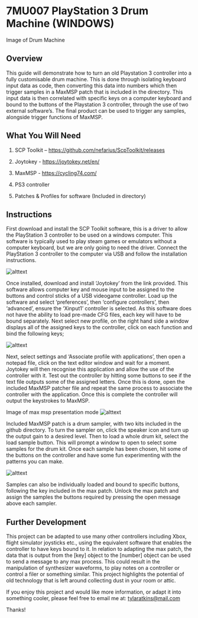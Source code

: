 # 7MU007 PlayStation 3 Drum Machine (WINDOWS)

Image of Drum Machine

Overview
----------------------------------------------------------------------------

This guide will demonstrate how to turn an old Playstation 3 controller into a fully customisable drum machine. This is done through isolating keyboard input data as code, then converting this data into numbers which then trigger samples in a MaxMSP patch that is included in the directory. This input data is then correlated with specific keys on a computer keyboard and bound to the buttons of the Playstation 3 controller, through the use of two external software’s. The final product can be used to trigger any samples, alongside trigger functions of MaxMSP.

What You Will Need
----------------------------------------------------------------------------

1. SCP Toolkit – https://github.com/nefarius/ScpToolkit/releases

2. Joytokey - https://joytokey.net/en/

3. MaxMSP - https://cycling74.com/

4. PS3 controller

5. Patches & Profiles for software (Included in directory)

Instructions
-----------------------------------------------------------------------------

First download and install the SCP Toolkit software, this is a driver to allow the PlayStation 3 controller to be used on a windows computer. This software is typically used to play steam games or emulators without a computer keyboard, but we are only going to need the driver. Connect the PlayStation 3 controller to the computer via USB and follow the installation instructions.

![alttext](https://a.fsdn.com/con/app/proj/scptoolkit.mirror/screenshots/scptoolkit%20driver%20installer.png)

Once installed, download and install ‘Joytokey’ from the link provided. This software allows computer key and mouse input to be assigned to the buttons and control sticks of a USB videogame controller. Load up the software and select ‘preferences’, then ‘configure controllers’, then ‘advanced’, ensure the ‘Xinput1’ controller is selected. As this software does not have the ability to load pre-made CFG files, each key will have to be bound separately. Next select new profile, on the right hand side a window displays all of the assigned keys to the controller, click on each function and bind the following keys;

![alttext](https://i.gyazo.com/9d3c2a8babf6a1ca3e52e58c4c326921.png)

Next, select settings and ‘Associate profile with applications’, then open a notepad file, click on the text editor window and wait for a moment. Joytokey will then recognise this application and allow the use of the controller with it. Test out the controller by hitting some buttons to see if the text file outputs some of the assigned letters. Once this is done, open the included MaxMSP patcher file and repeat the same process to associate the controller with the application. Once this is complete the controller will output the keystrokes to MaxMSP. 

Image of max msp presentation mode
![alttext](https://i.gyazo.com/4967e51b405ceeaea89c2b7c4d340198.png)

Included MaxMSP patch is a drum sampler, with two kits included in the github directory. To turn the sampler on, click the speaker icon and turn up the output gain to a desired level. Then to load a whole drum kit, select the load sample button. This will prompt a window to open to select some samples for the drum kit. Once each sample has been chosen, hit some of the buttons on the controller and have some fun experimenting with the patterns you can make. 

![alttext](https://i.gyazo.com/08454b86ac5e96e17b79465bae9f94ac.png)

Samples can also be individually loaded and bound to specific buttons, following the key included in the max patch. Unlock the max patch and assign the samples the buttons required by pressing the open message above each sampler. 

Further Development
-----------------------------------------------------------------------------

This project can be adapted to use many other controllers including Xbox, flight simulator joysticks etc., using the equivalent software that enables the controller to have keys bound to it. In relation to adapting the max patch, the data that is output from the [key] object to the [number] object can be used to send a message to any max process. This could result in the manipulation of synthesizer waveforms, to play notes on a controller or control a filer or something similar. This project highlights the potential of old technology that is left around collecting dust in your room or attic.

If you enjoy this project and would like more information, or adapt it into something cooler, please feel free to email me at: tylaratkins@mail.com

Thanks! 

